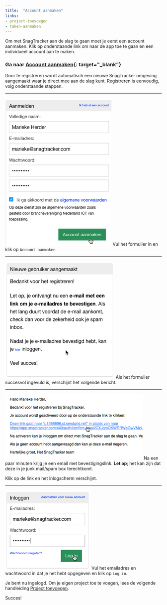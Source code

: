 ```yaml
---
title:  "Account aanmaken"
links:
- project-toevoegen
- taken-aanmaken
---
```


Om met SnagTracker aan de slag te gaan moet je eerst een account aanmaken. Klik op onderstaande link om naar de app toe te gaan en een individueel account aan te maken.

### Ga naar [Account aanmaken](https://app.snagtracker.com/index.html#/login/register){: target="_blank"}

Door te registreren wordt automatisch een nieuwe SnagTracker omgeving aangemaakt waar je direct mee aan de slag kunt.
Registreren is eenvoudig, volg onderstaande stappen.

---------------
![](/assets/img/201604011126-90f7e55aa5f0af19e7e7477ac3267796.png)
Vul het formulier in en klik op `Account aanmaken`

---------------
![](/assets/img/201604011131-561ca215f0af77001327e7bcd8e9c6a6.png)
Als het formulier succesvol ingevuld is, verschijnt het volgende bericht.

---------------
![](/assets/img/201604011143-5dcc4391974edb53f71f33b5dd652be1.png)
Na een paar minuten krijg je een email met bevestigingslink. **Let op**; het kan zijn dat deze in je junk mail/spam box terechtkomt.

Klik op de link en het inlogscherm verschijnt.

---------------
![](/assets/img/201604011156-facbaa037df16412f394a13e25580e63.png)
Vul het emailadres en wachtwoord in dat je net hebt opgegeven en klik op `Log in`.

Je bent nu ingelogd. Om je eigen project toe te voegen, lees de volgende handleiding [Project toevoegen]({{site.baseurl}}/handleidingen/project-toevoegen.html).

Succes!